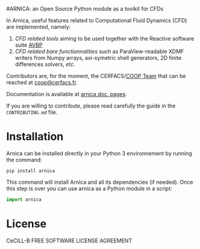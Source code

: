 #ARNICA: an Open Source Python module as a toolkit for CFDs


In Arnica, useful features related to Computational Fluid Dynamics (CFD) are implemented, namely:

  1. *CFD related tools* aiming to be used together with the Reactive software suite [AVBP](http://www.cerfacs.fr/avbp7x/)
  2. *CFD related bare functionnalities* such as ParaView-readable XDMF writers from Numpy arrays, axi-symetric shell generators, 2D finite differences solvers, _etc._
  
Contributors are, for the moment, the CERFACS/[COOP Team](http://cerfacs.fr/coop/team/) that can be reached at [coop@cerfacs.fr](coop@cerfacs.fr).

Documentation is available at [arnica doc. pages](http://open-source.pg.cerfacs.fr/arnica).

If you are willing to contribute, please read carefully the guide in the `CONTRIBUTING.md` file.

# Installation

Arnica can be installed directly in your Python 3 environnement by running the command:

```
pip install arnica
```

This command will install Arnica and all its dependencies (if needed). Once this step is over you can use arnica as a Python module in a script:

```python
import arnica
```

# License

CeCILL-B FREE SOFTWARE LICENSE AGREEMENT
